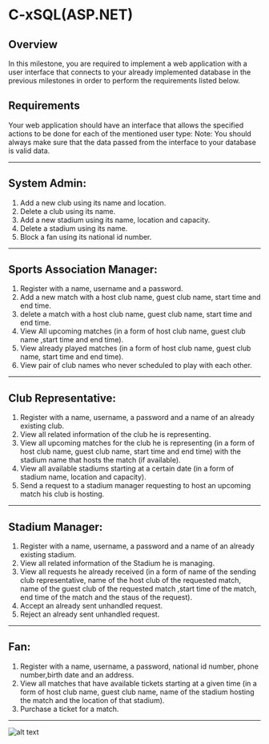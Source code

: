 # C-xSQL(ASP.NET)
## Overview
In this milestone, you are required to implement a web application with a user interface that connects to
your already implemented database in the previous milestones in order to perform the requirements listed
below.
## Requirements
Your web application should have an interface that allows the specified actions to be done for each of the
mentioned user type:
Note: You should always make sure that the data passed from the interface to your database
is valid data.
___
## **System Admin:**
1. Add a new club using its name and location.
2. Delete a club using its name.
3. Add a new stadium using its name, location and capacity.
4. Delete a stadium using its name.
5. Block a fan using its national id number.
___
## Sports Association Manager:
1. Register with a name, username and a password.
2. Add a new match with a host club name, guest club name, start time and end time.
3. delete a match with a host club name, guest club name, start time and end time.
4. View All upcoming matches (in a form of host club name, guest club name ,start time and end
time).
5. View already played matches (in a form of host club name, guest club name, start time and end
time).
6. View pair of club names who never scheduled to play with each other.
___
## Club Representative:
1. Register with a name, username, a password and a name of an already existing club.
2. View all related information of the club he is representing.
3. View all upcoming matches for the club he is representing (in a form of host club name, guest club
name, start time and end time) with the stadium name that hosts the match (if available).
4. View all available stadiums starting at a certain date (in a form of stadium name, location and
capacity).
5. Send a request to a stadium manager requesting to host an upcoming match his club is hosting. 
___
## Stadium Manager:
1. Register with a name, username, a password and a name of an already existing stadium.
2. View all related information of the Stadium he is managing.
3. View all requests he already received (in a form of name of the sending club representative, name
of the host club of the requested match, name of the guest club of the requested match ,start time
of the match, end time of the match and the staus of the request).
4. Accept an already sent unhandled request.
5. Reject an already sent unhandled request.
___
## Fan:
1. Register with a name, username, a password, national id number, phone number,birth date and an
address.
2. View all matches that have available tickets starting at a given time (in a form of host club name,
guest club name, name of the stadium hosting the match and the location of that stadium).
3. Purchase a ticket for a match.
___
![alt text](https://raw.githubusercontent.com/xDido/C-xSQL/master/ERD.png)
